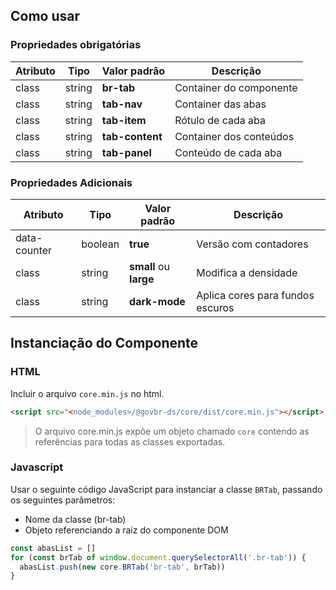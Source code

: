 [Version]: # (6.2.5)

## Como usar

### Propriedades obrigatórias

| Atributo | Tipo   | Valor padrão    | Descrição               |
| -------- | ------ | --------------- | ----------------------- |
| class    | string | **br-tab**      | Container do componente |
| class    | string | **tab-nav**     | Container das abas      |
| class    | string | **tab-item**    | Rótulo de cada aba      |
| class    | string | **tab-content** | Container dos conteúdos |
| class    | string | **tab-panel**   | Conteúdo de cada aba    |

### Propriedades Adicionais

| Atributo     | Tipo    | Valor padrão           | Descrição                        |
| ------------ | ------- | ---------------------- | -------------------------------- |
| data-counter | boolean | **true**               | Versão com contadores            |
| class        | string  | **small** ou **large** | Modifica a densidade             |
| class        | string  | **dark-mode**          | Aplica cores para fundos escuros |

## Instanciação do Componente

### HTML

Incluir o arquivo `core.min.js` no html.

```html
<script src="<node_modules>/@govbr-ds/core/dist/core.min.js"></script>
```

> O arquivo core.min.js expõe um objeto chamado `core` contendo as referências para todas as classes exportadas.

### Javascript

Usar o seguinte código JavaScript para instanciar a classe `BRTab`, passando os seguintes parâmetros:

-   Nome da classe (br-tab)
-   Objeto referenciando a raiz do componente DOM

```javascript
const abasList = []
for (const brTab of window.document.querySelectorAll('.br-tab')) {
  abasList.push(new core.BRTab('br-tab', brTab))
}
```
